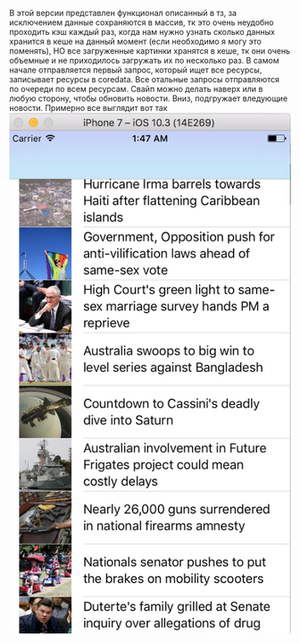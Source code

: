 В этой версии представлен функционал описанный в тз, за исключением данные сохраняются в массив, тк это очень неудобно проходить кэш каждый раз, когда нам нужно узнать сколько данных хранится в кеше на данный момент (если необходимо я могу это поменять), НО все загруженные картинки хранятся в кеше, тк они очень объемные и не приходилось загружать их по несколько раз. В самом начале отправляется первый запрос, который ищет все ресурсы, записывает ресурсы в coredata. Все отальные запросы отправляются по очереди по всем ресурсам. Свайп можно делать наверх или в любую сторону, чтобы обновить новости. Вниз, подгружает вледующие новости. Примерно все выглядит вот так ![alt text](https://github.com/salta312/news2/blob/master/screen1.png)
